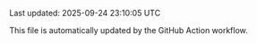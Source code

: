 Last updated: 2025-09-24 23:10:05 UTC

This file is automatically updated by the GitHub Action workflow.

